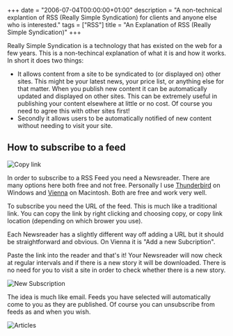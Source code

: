 +++
date = "2006-07-04T00:00:00+01:00"
description = "A non-technical explantion of RSS (Really Simple Syndication) for clients and anyone else who is interested."
tags = ["RSS"]
title = "An Explanation of RSS (Really Simple Syndication)"
+++

Really Simple Syndication is a technology that has existed on the web for a few
years. This is a non-techincal explanation of what it is and how it works. In
short it does two things:

- It allows content from a site to be syndicated to (or displayed on) other
  sites. This might be your latest news, your price list, or anything else for
  that matter. When you publish new content it can be automatically updated and
  displayed on other sites. This can be extremely useful in publishing your
  content elsewhere at little or no cost. Of course you need to agree this with
  other sites first!
- Secondly it allows users to be automatically notified of new content without
  needing to visit your site.

## How to subscribe to a feed

![Copy link][1]

In order to subscribe to a RSS Feed you need a Newsreader. There are many
options here both free and not free. Personally I use [Thunderbird][2] on
Windows and [Vienna][3] on Macintosh. Both are free and work very well.

To subscribe you need the URL of the feed. This is much like a traditional link.
You can copy the link by right clicking and choosing copy, or copy link location
(depending on which brower you use).

Each Newsreader has a slightly different way off adding a URL but it should be
straightforward and obvious. On Vienna it is "Add a new Subcription".

Paste the link into the reader and that's it! Your Newsreader will now check at
regular intervals and if there is a new story it will be downloaded. There is no
need for you to visit a site in order to check whether there is a new story.

![New Subscription][4]

The idea is much like email. Feeds you have selected will automatically come to
you as they are published. Of course you can unsubscribe from feeds as and when
you wish.

![Articles][5]

[1]: /images/articles/copy_link.png
[2]: http://www.mozilla.com/thunderbird/
[3]: http://www.opencommunity.co.uk/vienna2.html
[4]: /images/articles/new_sub.png
[5]: /images/articles/articles.png
